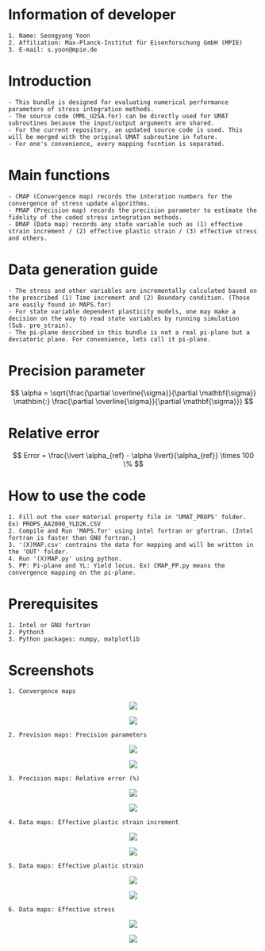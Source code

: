 # Information of developer
    1. Name: Seongyong Yoon
    2. Affiliation: Max-Planck-Institut für Eisenforschung GmbH (MPIE)
    3. E-mail: s.yoon@mpie.de

# Introduction
    - This bundle is designed for evaluating numerical performance parameters of stress integration methods.
    - The source code (MML_U2SA.for) can be directly used for UMAT subroutines because the input/output arguments are shared. 
    - For the current repository, an updated source code is used. This will be merged with the original UMAT subroutine in future.
    - For one's convenience, every mapping fucntion is separated.

# Main functions
    - CMAP (Convergence map) records the interation numbers for the convergence of stress update algorithms.
    - PMAP (Precision map) records the precision parameter to estimate the fidelity of the coded stress integration methods.
    - DMAP (Data map) records any state variable such as (1) effective strain increment / (2) effective plastic strain / (3) effective stress and others.

# Data generation guide
    - The stress and other variables are incrementally calculated based on the prescribed (1) Time increment and (2) Boundary condition. (Those are easily found in MAPS.for)
    - For state variable dependent plasticity models, one may make a decision on the way to read state variables by running simulation (Sub. pre_strain).
    - The pi-plane described in this bundle is not a real pi-plane but a deviatoric plane. For convenience, lets call it pi-plane.

# Precision parameter
$$ \alpha = \sqrt{\frac{\partial \overline{\sigma}}{\partial \mathbf{\sigma}} \mathbin{:} \frac{\partial \overline{\sigma}}{\partial \mathbf{\sigma}}} $$

# Relative error
$$ Error = \frac{\lvert \alpha_{ref} - \alpha \lvert}{\alpha_{ref}} \times 100 \% $$

# How to use the code
    1. Fill out the user material property file in 'UMAT_PROPS' folder. Ex) PROPS_AA2090_YLD2K.CSV
    2. Compile and Run 'MAPS.for' using intel fortran or gfortran. (Intel fortran is faster than GNU fortran.)
    3. '(X)MAP.csv' contrains the data for mapping and will be written in the 'OUT' folder.
    4. Run '(X)MAP.py' using python. 
    5. PP: Pi-plane and YL: Yield locus. Ex) CMAP_PP.py means the convergence mapping on the pi-plane.

# Prerequisites
    1. Intel or GNU fortran
    2. Python3
    3. Python packages: numpy, matplotlib

# Screenshots
    1. Convergence maps
<p align="center"><img src="https://github.com/theysy/Mapping_tools/blob/main/Screenshots/CMAP_CPPM_PP.png"></p>  
<p align="center"><img src="https://github.com/theysy/Mapping_tools/blob/main/Screenshots/CMAP_CPPM_YL.png"></p>  

    2. Prevision maps: Precision parameters
<p align="center"><img src="https://github.com/theysy/Mapping_tools/blob/main/Screenshots/PMAP_XVAL1_CPPM_PP.png"></p>   
<p align="center"><img src="https://github.com/theysy/Mapping_tools/blob/main/Screenshots/PMAP_XVAL1_CPPM_YL.png"></p>

    3. Precision maps: Relative error (%)
<p align="center"><img src="https://github.com/theysy/Mapping_tools/blob/main/Screenshots/PMAP_ERROR_CPPM_PP.png"></p>   
<p align="center"><img src="https://github.com/theysy/Mapping_tools/blob/main/Screenshots/PMAP_ERROR_CPPM_YL.png"></p>   

    4. Data maps: Effective plastic strain increment
<p align="center"><img src="https://github.com/theysy/Mapping_tools/blob/main/Screenshots/DMAP_DEPLAS_CPPM_PP.png"></p>   
<p align="center"><img src="https://github.com/theysy/Mapping_tools/blob/main/Screenshots/DMAP_DEPLAS_CPPM_YL.png"></p>   

    5. Data maps: Effective plastic strain
<p align="center"><img src="https://github.com/theysy/Mapping_tools/blob/main/Screenshots/DMAP_EPLAS_CPPM_PP.png"></p>   
<p align="center"><img src="https://github.com/theysy/Mapping_tools/blob/main/Screenshots/DMAP_EPLAS_CPPM_YL.png"></p>   

    6. Data maps: Effective stress
<p align="center"><img src="https://github.com/theysy/Mapping_tools/blob/main/Screenshots/DMAP_ESIG_CPPM_PP.png"></p>   
<p align="center"><img src="https://github.com/theysy/Mapping_tools/blob/main/Screenshots/DMAP_EPLAS_CPPM_YL.png"></p>   
